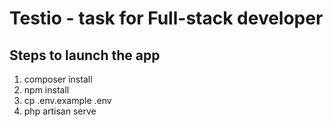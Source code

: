 # Testio - task for Full-stack developer

## Steps to launch the app

1. composer install
2. npm install
3. cp .env.example .env
5. php artisan serve
